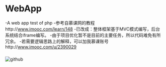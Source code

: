 # WebApp
-A web app test of php
-参考自慕课网的教程http://www.imooc.com/learn/148
-已改成：整体框架基于MVC模式编写，后台系统结合iframe编写。
-由于项目优化暂不是目前的主要任务，所以代码难免有所冗余。
-若需要逻辑思路上的解释，可以加我慕课账号http://www.imooc.com/u/2390029
###
![github](https://github.com/namewhat/WebApp/blob/master/data/%E6%95%88%E6%9E%9C%E5%9B%BE/filehelper_1479526012297_44.png "github")